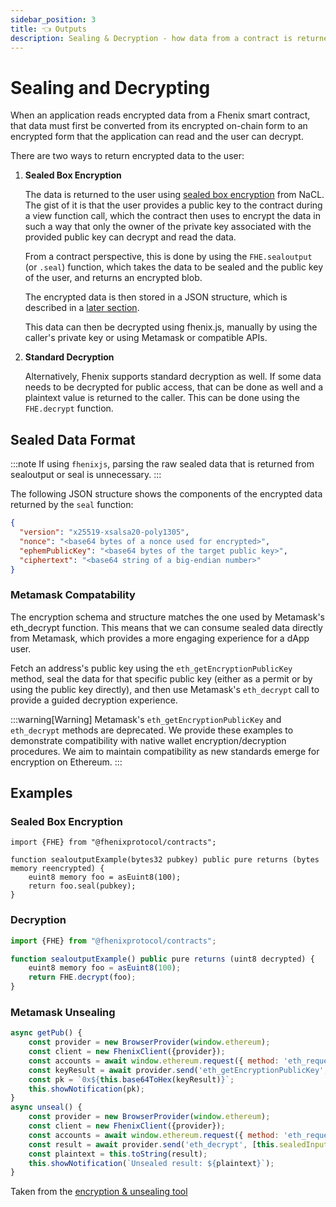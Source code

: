 ```yaml
---
sidebar_position: 3
title: 👈 Outputs
description: Sealing & Decryption - how data from a contract is returned 
---
```


# Sealing and Decrypting

When an application reads encrypted data from a Fhenix smart contract, that data must first be converted from its encrypted on-chain form to an encrypted form that the application can read and the user can decrypt.

There are two ways to return encrypted data to the user:

1. **Sealed Box Encryption**

    The data is returned to the user using [sealed box encryption](https://bitbeans.gitbooks.io/libsodium-net/content/public-key\_cryptography/sealed\_boxes.html) from NaCL. The gist of it is that the user provides a public key to the contract during a view function call, which the contract then uses to encrypt the data in such a way that only the owner of the private key associated with the provided public key can decrypt and read the data.

    From a contract perspective, this is done by using the `FHE.sealoutput` (or `.seal`) function, which takes the data to be sealed and the public key of the user, and returns an encrypted blob.

    The encrypted data is then stored in a JSON structure, which is described in a [later section](#metamask-compatability).

    This data can then be decrypted using fhenix.js, manually by using the caller's private key or using Metamask or compatible APIs.

2. **Standard Decryption**

    Alternatively, Fhenix supports standard decryption as well. If some data needs to be decrypted for public access, that can be done as well and a plaintext value is returned to the caller.
    This can be done using the `FHE.decrypt` function.

## Sealed Data Format

:::note
If using `fhenixjs`, parsing the raw sealed data that is returned from sealoutput or seal is unnecessary.
:::

The following JSON structure shows the components of the encrypted data returned by the `seal` function:

```json
{
  "version": "x25519-xsalsa20-poly1305",
  "nonce": "<base64 bytes of a nonce used for encrypted>",
  "ephemPublicKey": "<base64 bytes of the target public key>",
  "ciphertext": "<base64 string of a big-endian number>"
}
```

### Metamask Compatability

The encryption schema and structure matches the one used by Metamask's eth_decrypt function. 
This means that we can consume sealed data directly from Metamask, which provides a more engaging experience for a dApp user. 

Fetch an address's public key using the `eth_getEncryptionPublicKey` method, seal the data for that specific public key (either as a permit or by using the public key directly), and then use Metamask's `eth_decrypt` call to provide a guided decryption experience.

:::warning[Warning]
Metamask's `eth_getEncryptionPublicKey` and `eth_decrypt` methods are deprecated. We provide these examples to demonstrate compatibility with native wallet encryption/decryption procedures. We aim to maintain compatibility as new standards emerge for encryption on Ethereum.
:::

## Examples

### Sealed Box Encryption

```solidity
import {FHE} from "@fhenixprotocol/contracts";

function sealoutputExample(bytes32 pubkey) public pure returns (bytes memory reencrypted) {
    euint8 memory foo = asEuint8(100);
    return foo.seal(pubkey);
}
```

### Decryption

```Javascript
import {FHE} from "@fhenixprotocol/contracts";

function sealoutputExample() public pure returns (uint8 decrypted) {
    euint8 memory foo = asEuint8(100);
    return FHE.decrypt(foo);
}
```

### Metamask Unsealing

```Javascript
async getPub() {
    const provider = new BrowserProvider(window.ethereum);
    const client = new FhenixClient({provider});
    const accounts = await window.ethereum.request({ method: 'eth_requestAccounts' });
    const keyResult = await provider.send('eth_getEncryptionPublicKey',[accounts[0]]);
    const pk = `0x${this.base64ToHex(keyResult)}`;
    this.showNotification(pk);
}
async unseal() {
    const provider = new BrowserProvider(window.ethereum);
    const client = new FhenixClient({provider});
    const accounts = await window.ethereum.request({ method: 'eth_requestAccounts' });
    const result = await provider.send('eth_decrypt', [this.sealedInput, accounts[0]]);
    const plaintext = this.toString(result);
    this.showNotification(`Unsealed result: ${plaintext}`);
}
```

Taken from the [encryption & unsealing tool](https://encrypt.fhenix.zone/)
